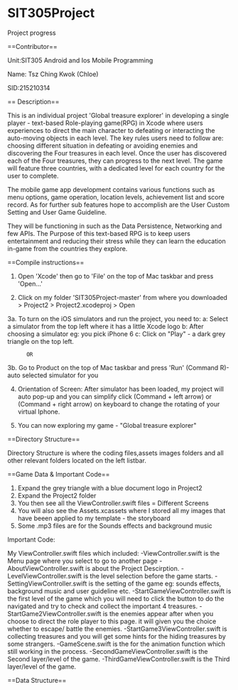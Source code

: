 # SIT305Project
Project progress

==Contributor==

Unit:SIT305 Android and Ios Mobile Programming

Name: Tsz Ching Kwok (Chloe)

SID:215210314

== Description==

This is an individual project 'Global treasure explorer' in developing a single player - text-based Role-playing game(RPG) in Xcode where users experiences to direct the main character to defeating or interacting the auto-moving objects in each level. The key rules users need to follow are: choosing different situation in defeating or avoiding enemies and discovering the Four treasures in each level. Once the user has discovered each of the Four treasures, they can progress to the next level. The game will feature three countries, with a dedicated level for each country for the user to complete. 

The mobile game app development contains various functions such as menu options, game operation, location levels, achievement list and score record. As for further sub features hope to accomplish are the User Custom Setting and User Game Guideline.

They will be functioning in such as the Data Persistence, Networking and few APIs. 
The Purpose of this text-based RPG is to keep users entertainment and reducing their stress while they can learn the education in-game from the countries they explore. 


==Compile instructions==

1. Open 'Xcode' then go to 'File' on the top of Mac taskbar and press 'Open...'

2. Click on my folder 'SIT305Project-master' from where you downloaded > Project2 > Project2.xcodeproj > Open

3a. To turn on the iOS simulators and run the project, you need to: 
          a: Select a simulator from the top left where it has a little Xcode logo
          b: After choosing a simulator eg:  you pick iPhone 6
          c: Click on "Play" - a dark grey triangle on the top left.
          
          OR
3b. Go to Product on the top of Mac taskbar and press 'Run' (Command R)- auto selected simulator for you


4. Orientation of Screen: 
          After simulator has been loaded, my project will auto pop-up and you can simplify click (Command + left arrow) or (Command + right arrow) on keyboard to change the rotating of your virtual Iphone.


5. You can now exploring my game - "Global treasure explorer"


==Directory Structure==

Directory Structure is where the coding files,assets images folders and all other relevant folders located on the left listbar.


==Game Data & Important Code==

1. Expand the grey triangle with a blue document logo in Project2 
2. Expand the Project2 folder
3. You then see all the ViewController.swift files = Different Screens
4. You will also see the Assets.xcassets where I stored all my images that have beeen applied to my template - the storyboard
5. Some .mp3 files are for the Sounds effects and background music 

Important Code:

My ViewController.swift files which included:
-ViewController.swift is the Menu page where you select to go to another page
-AboutViewController.swift is about the Project Descirption.
-LevelViewController.swift is the level selection before the game starts.
-SettingViewController.swift is the setting of the game eg: sounds effects, background music and user guideline etc.
-StartGameViewController.swift is the first level of the game which you will need to click the button to do the navigated and try to check and collect the important 4 treasures. 
-StartGame2ViewController.swift is the enemies appear after when you choose to direct the role player to this page. it will given you the choice whether to escape/ battle the enemies.
-StartGame3ViewController.swift is collecting treasures and you will get some hints for the hiding treasures by some strangers.
-GameScene.swift is the for the animation function which still working in the process.
-SecondGameViewController.swift is the Second layer/level of the game.
-ThirdGameViewController.swift is the Third layer/level of the game. 


==Data Structure==
